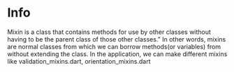 # Info

Mixin is a class that contains methods for use by other classes without having to be the parent
class of those other classes.” In other words, mixins are normal classes from which we can borrow
methods(or variables) from without extending the class. In the application, we can make different
mixins like validation_mixins.dart, orientation_mixins.dart